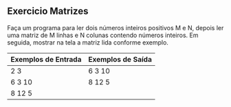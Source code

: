 ## Exercicio Matrizes
Faça um programa para ler dois números inteiros positivos M e N, depois ler uma matriz de M linhas e N colunas contendo números inteiros. Em seguida, mostrar na tela a matriz lida conforme exemplo.

| Exemplos de Entrada | 	Exemplos de Saída  |
| ------------- | ------------- |
| 2 3  | 6 3 10|
| 6 3 10 | 8 12 5 |
| 8 12 5  |  |






